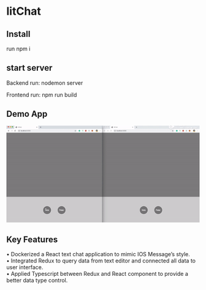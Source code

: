 # litChat
## Install
run npm i
## start server
<p>Backend run: nodemon server</p>
<p>Frontend run: npm run build</p>

## Demo App
<img src='./public/img/litChatDemo.gif'/>

## Key Features
• Dockerized a React text chat application to mimic IOS Message’s style.</br>
• Integrated Redux to query data from text editor and connected all data to user interface.</br>
• Applied Typescript between Redux and React component to provide a better data type control.</br>

